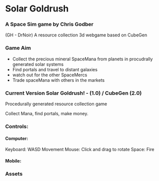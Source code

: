 # Solar Goldrush
### A Space Sim game by Chris Godber 
(GH - DrNoir)
A resource collection 3d webgame based on CubeGen

### Game Aim
* Collect the precious mineral SpaceMana from planets in procudrally generated solar systems
* Find portals and travel to distant galaxies
* watch out for the other SpaceMercs
* Trade spaceMana with others in the markets

### Current Version Solar Goldrush! - (1.0) / CubeGen (2.0)
Procedurally generated resource collection game

Collect Mana, find portals, make money. 

### Controls:

#### Computer:
Keyboard: WASD 
Movement Mouse: Click and drag to rotate 
Space: Fire

#### Mobile:

### Assets

